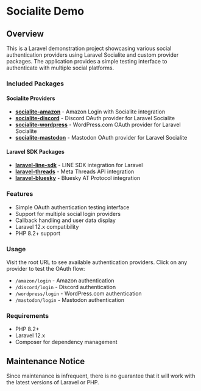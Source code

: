 # Socialite Demo

## Overview

This is a Laravel demonstration project showcasing various social authentication providers using Laravel Socialite and custom provider packages. The application provides a simple testing interface to authenticate with multiple social platforms.

### Included Packages

#### Socialite Providers

- **[socialite-amazon](https://github.com/invokable/socialite-amazon)** - Amazon Login with Socialite integration
- **[socialite-discord](https://github.com/invokable/socialite-discord)** - Discord OAuth provider for Laravel Socialite
- **[socialite-wordpress](https://github.com/invokable/socialite-wordpress)** - WordPress.com OAuth provider for Laravel Socialite
- **[socialite-mastodon](https://github.com/invokable/socialite-mastodon)** - Mastodon OAuth provider for Laravel Socialite

#### Laravel SDK Packages

- **[laravel-line-sdk](https://github.com/invokable/laravel-line-sdk)** - LINE SDK integration for Laravel
- **[laravel-threads](https://github.com/invokable/laravel-threads)** - Meta Threads API integration
- **[laravel-bluesky](https://github.com/invokable/laravel-bluesky)** - Bluesky AT Protocol integration

### Features

- Simple OAuth authentication testing interface
- Support for multiple social login providers
- Callback handling and user data display
- Laravel 12.x compatibility
- PHP 8.2+ support

### Usage

Visit the root URL to see available authentication providers. Click on any provider to test the OAuth flow:

- `/amazon/login` - Amazon authentication
- `/discord/login` - Discord authentication
- `/wordpress/login` - WordPress.com authentication
- `/mastodon/login` - Mastodon authentication

### Requirements

- PHP 8.2+
- Laravel 12.x
- Composer for dependency management

## Maintenance Notice

Since maintenance is infrequent, there is no guarantee that it will work with the latest versions of Laravel or PHP.
